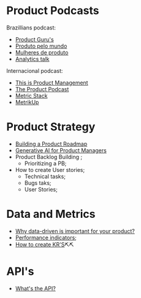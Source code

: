 # Product Podcasts
Brazillians podcast:
- [Product Guru's](https://open.spotify.com/show/7uRmxP1l3m9kwrsTYxnIMA?si=8da16b4c305f4172)
- [Produto pelo mundo](https://open.spotify.com/show/5PD1bRaJz3irxq712zF566?si=9048ed8a4ace4c09)
- [Mulheres de produto](https://open.spotify.com/show/1rfUWxL2Ia7kA343ClLya1?si=30724932a59a44ae)
- [Analytics talk](https://open.spotify.com/show/4qP97l3OJO9vH37fWhrbB7?si=ab437ae440394fa1)

Internacional podcast:
- [This is Product Management](https://open.spotify.com/show/5qoM5evv8FUvaqkSY6OHzn?si=5ddc4b6558dc432a)
- [The Product Podcast](https://open.spotify.com/show/1XBrhVLsQOIAv3KFBqnzrX?si=1c10051bf4ae4cff)
- [Metric Stack](https://open.spotify.com/show/7ksflmEcFHX9XQOlMlE25Z?si=bed2cfb67f194135)
- [MetrikUp](https://open.spotify.com/show/2p60u4FF6HIrNX5CDQbF69?si=4ee63fa82e0e47ab)


# Product Strategy

* [Building a Product Roadmap](https://github.com/jessicaxafranski/learn_about_product/blob/main/build_pb.md)
* [Generative AI for Product Managers](https://github.com/jessicaxafranski/learn_about_product/blob/main/generativeAI_PM.md)
* Product Backlog Building ;
   * Prioritizing a PB;
* How to create User stories; 
   * Technical tasks;
   * Bugs taks;
   * User Stories;


# Data and Metrics

* [Why data-driven is important for your product?](https://github.com/jessicaxafranski/learn_about_product/blob/main/data_driven.md) 
* [Performance indicators](https://github.com/jessicaxafranski/learn_about_product/blob/main/performance_indicators.md);
* [How to create KR'S](https://github.com/jessicaxafranski/learn_about_product/blob/main/create_KR.md)⛏⛏
   

# API's

* [What's the API?](https://github.com/jessicaxafranski/learn_about_product/blob/main/about_api.md)
